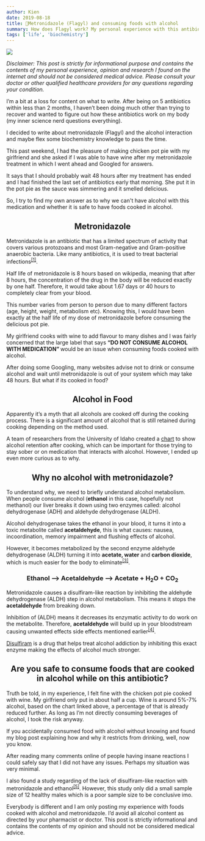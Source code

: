 ```yaml
---
author: Kien
date: 2019-08-18
title: 💊Metronidazole (Flagyl) and consuming foods with alcohol
summary: How does Flagyl work? My personal experience with this antibiotic.
tags: ['life', 'biochemistry']
---
```


![](https://images.unsplash.com/photo-1479796099910-b137a80acde4?ixlib=rb-1.2.1&ixid=eyJhcHBfaWQiOjF9&auto=format&fit=crop&w=704&q=80)

_Disclaimer: This post is strictly for informational purpose and contains the contents of my personal experience, opinion and research I found on the internet and should not be considered medical advice. Please consult your doctor or other qualified healthcare providers for any questions regarding your condition._

I’m a bit at a loss for content on what to write. After being on 5 antibiotics within less than 2 months, I haven’t been doing much other than trying to recover and wanted to figure out how these antibiotics work on my body (my inner science nerd questions everything).

I decided to write about metronidazole (Flagyl) and the alcohol interaction and maybe flex some biochemistry knowledge to pass the time.

This past weekend, I had the pleasure of making chicken pot pie with my girlfriend and she asked if I was able to have wine after my metronidazole treatment in which I went ahead and Googled for answers.

It says that I should probably wait 48 hours after my treatment has ended and I had finished the last set of antibiotics early that morning. She put it in the pot pie as the sauce was simmering and it smelled delicious.

So, I try to find my own answer as to why we can't have alcohol with this medication and whether it is safe to have foods cooked in alcohol.

## <center> Metronidazole </center>

Metronidazole is an antibiotic that has a limited spectrum of activity that covers various protozoans and most Gram-negative and Gram-positive anaerobic bacteria. Like many antibiotics, it is used to treat bacterial infections<sup><a href="https://www.ncbi.nlm.nih.gov/pubmed/9360057" target="_blank">[1]</a></sup>.

Half life of metronidazole is 8 hours based on wikipedia, meaning that after 8 hours, the concentration of the drug in the body will be reduced exactly by one half. Therefore, it would take about 1.67 days or 40 hours to completely clear from your blood.

This number varies from person to person due to many different factors (age, height, weight, metabolism etc). Knowing this, I would have been exactly at the half life of my dose of metronidazole before consuming the delicious pot pie.

My girlfriend cooks with wine to add flavour to many dishes and I was fairly concerned that the large label that says <b className="text-bold text-red-500">“DO NOT CONSUME ALCOHOL WITH MEDICATION” </b>would be an issue when consuming foods cooked with alcohol.

After doing some Googling, many websites advise not to drink or consume alcohol and wait until metronidazole is out of your system which may take 48 hours. But what if its cooked in food?

## <center>Alcohol in Food </center>

Apparently it’s a myth that all alcohols are cooked off during the cooking process. There is a
significant amount of alcohol that is still retained during cooking depending on the method used.

A team of researchers from the University of Idaho created a <a href="https://en.wikipedia.org/wiki/Cooking_with_alcohol" target="_blank">chart</a> to show alcohol retention after cooking, which can be important for those trying to stay sober or on medication that interacts with alcohol. However, I ended up even more curious as to why.

## <center>Why no alcohol with metronidazole? </center>

To understand why, we need to briefly understand alcohol metabolism. When people consume alcohol (<strong className="text-orange-500">ethanol</strong> in this case, hopefully not methanol) our liver breaks it down using two enzymes called: alcohol dehydrogenase (ADH) and aldehyde dehydrogenase (ALDH).

Alcohol dehydrogenase takes the ethanol in your blood, it turns it into a toxic metabolite called <strong className="text-red-500">acetaldehyde</strong>, this is what causes: nausea, incoordination, memory impairment and flushing effects of alcohol.

However, it becomes metabolized by the second enzyme aldehyde dehydrogenase (ALDH) turning it into <strong className="text-green-500">acetate, water</strong> and <strong className="text-green-500">carbon dioxide</strong>, which is much easier for the body to eliminate<sup><a href="https://pubs.niaaa.nih.gov/publications/aa72/aa72.htm" target="_blank">[3]</a></sup>.

### <center><b className="text-orange-500">Ethanol</b> --> <b className="text-red-500">Acetaldehyde</b> --> <b className="text-green-500">Acetate</b> + <b className="text-green-500" >H<sub>2</sub>O</b> + <b className="text-green-500">CO<sub>2</sub></b></center>

Metronidazole causes a disulfiram-like reaction by inhibiting the aldehyde dehydrogenase (ALDH) step in alcohol metabolism. This means it stops the <b className="text-red-500">acetaldehyde</b> from breaking down.

Inhibition of (ALDH) means it decreases its enzymatic activity to do work on the metabolite. Therefore, <b className="text-red-500">acetaldehyde</b> will build up in your bloodstream causing unwanted effects side effects mentioned earlier<sup><a href="https://www.ncbi.nlm.nih.gov/pubmed/8947362" target="_blank">[4]</a></sup>.

<p><a href="https://en.wikipedia.org/wiki/Disulfiram" target="_blank">Disulfiram</a> is a drug that helps treat alcohol addiction by inhibiting this exact enzyme making the effects of alcohol much stronger.</p>

## <center>Are you safe to consume foods that are cooked in alcohol while on this antibiotic? </center>

Truth be told, in my experience, I felt fine with the chicken pot pie cooked with wine. My girlfriend only put in about half a cup. Wine is around 5%-7% alcohol, based on the chart linked above, a percentage of that is already reduced further. As long as I’m not directly consuming beverages of alcohol, I took the risk anyway.

If you accidentally consumed food with alcohol without knowing and found my blog post explaining how and why it restricts from drinking, well, now you know.

After reading many comments online of people having insane reactions I could safely say that I did not have any issues. Perhaps my situation was very minimal.

I also found a study regarding of the lack of disulfiram-like reaction with metronidazole and ethanol<sup><a href="https://www.ncbi.nlm.nih.gov/pubmed/12022894" target="_blank">[5]</a></sup>. However, this study only did a small sample size of 12 healthy males which is a poor sample size to be conclusive imo.

Everybody is different and I am only posting my experience with foods cooked with alcohol and metronidazole. I’d avoid all alcohol content as directed by your pharmacist or doctor. This post is strictly informational and contains the contents of my opinion and should not be considered medical advice.
